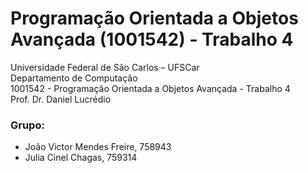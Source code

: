 # Programação Orientada a Objetos Avançada (1001542) - Trabalho 4

Universidade Federal de São Carlos – UFSCar \
Departamento de Computação \
1001542 - Programação Orientada a Objetos Avançada - Trabalho 4 \
Prof. Dr. Daniel Lucrédio

### Grupo:
- João Victor Mendes Freire, 758943
- Julia Cinel Chagas, 759314
